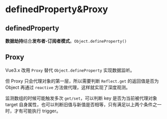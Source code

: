 # definedProperty&Proxy

## definedProperty

**数据劫持**结合**发布者-订阅者模式**。`Object.defineProperty()`

## Proxy

Vue3.x 改用 `Proxy` 替代 `Object.defineProperty` 实现数据监听。

但 Proxy 只会代理对象的第一层，所以需要判断 `Reflect.get` 的返回值是否为 Object 再通过 `reactive` 方法做代理，这样就实现了深度观测。

监测数组的时候可能触发多次 `get/set`，可以判断 key 是否为当前被代理对象 target 自身属性，也可以判断旧值与新值是否相等，只有满足以上两个条件之一时，才有可能执行 trigger。
